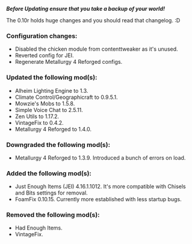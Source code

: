 ***Before Updating ensure that you take a backup of your world!***

The 0.10r holds huge changes and you should read that changelog. :D

### **__Configuration changes:__**
* Disabled the chicken module from contenttweaker as it's unused.
* Reverted config for JEI.
* Regenerate Metallurgy 4 Reforged configs.

### **__Updated the following mod(s):__**
* Alheim Lighting Engine to 1.3.
* Climate Control/Geographicraft to 0.9.5.1.
* Mowzie's Mobs to 1.5.8.
* Simple Voice Chat to 2.5.11.
* Zen Utils to 1.17.2.
* VintageFix to 0.4.2.
* Metallurgy 4 Reforged to 1.4.0.

### **__Downgraded the following mod(s):__**
* Metallurgy 4 Reforged to 1.3.9. Introduced a bunch of errors on load.

### **__Added the following mod(s):__**
* Just Enough Items (JEI) 4.16.1.1012. It's more compatible with Chisels and Bits settings for removal.
* FoamFix 0.10.15. Currently more established with less startup bugs.

### **__Removed the following mod(s):__**
* Had Enough Items.
* VintageFix.